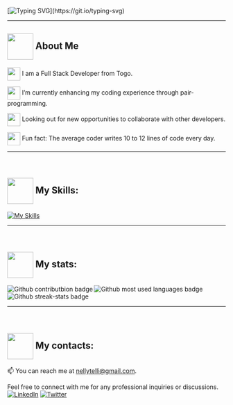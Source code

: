 [![Typing SVG](https://readme-typing-svg.demolab.com?font=Fira+Code&pause=1000&color=000000&width=435&lines=Hello+There!;I+am+Nelly+Telli.;I+am+a+Full-Stack+Developer.)](https://git.io/typing-svg) 

---

## <img align="center" src="https://media.giphy.com/media/v1.Y2lkPTc5MGI3NjExZmMxYWI2MzZiMmQxZWRhNzA0OWRhODk4OGU0OTZlODJjMGQwYTU0NCZjdD1z/paTz7UZbPfTZFRYnnB/giphy.gif" width="60"> About Me
<p><img align="center" src="https://media.giphy.com/media/v1.Y2lkPTc5MGI3NjExZmMxYWI2MzZiMmQxZWRhNzA0OWRhODk4OGU0OTZlODJjMGQwYTU0NCZjdD1z/UVG0BN8TOMKkPOJS6e/giphy.gif" width="30"> I am a Full Stack Developer from Togo.</p>
<p><img align="center" src="https://media.giphy.com/media/v1.Y2lkPTc5MGI3NjExZmMxYWI2MzZiMmQxZWRhNzA0OWRhODk4OGU0OTZlODJjMGQwYTU0NCZjdD1z/f7Yl50km2i3Mo3oSe6/giphy.gif" width="30"> I’m currently enhancing my coding experience through pair-programming.</p>
<p><img align="center" src="https://media.giphy.com/media/v1.Y2lkPTc5MGI3NjExZmMxYWI2MzZiMmQxZWRhNzA0OWRhODk4OGU0OTZlODJjMGQwYTU0NCZjdD1z/FkdU6Or6txxpPdOsL8/giphy.gif" width="30"> Looking out for new opportunities to collaborate with other developers.</p>
<p><img align="center" src="https://media.giphy.com/media/v1.Y2lkPTc5MGI3NjExZmMxYWI2MzZiMmQxZWRhNzA0OWRhODk4OGU0OTZlODJjMGQwYTU0NCZjdD1z/uproGa8t6xLAeyebCr/giphy.gif" width="30"> Fun fact: The average coder writes 10 to 12 lines of code every day.</p>

---
<br>

## <img align="center" src="https://media.giphy.com/media/v1.Y2lkPTc5MGI3NjExZmMxYWI2MzZiMmQxZWRhNzA0OWRhODk4OGU0OTZlODJjMGQwYTU0NCZjdD1z/VDdh2wgmzsXAc7FCd7/giphy.gif" width="60"> My Skills:


[![My Skills](https://skillicons.dev/icons?i=html,css,sass,bootstrap,javascript,ruby,rails,webpack,mysql,ps,&perline=15)](https://skillicons.dev)

---
<br>

## <img align="center" src="https://media.giphy.com/media/v1.Y2lkPTc5MGI3NjExZmMxYWI2MzZiMmQxZWRhNzA0OWRhODk4OGU0OTZlODJjMGQwYTU0NCZjdD1z/RVWSqOsgDAq0W3051o/giphy.gif" width="60"> My stats: <br>
<img align="left" src="https://github-readme-stats.vercel.app/api?username=lily4178993&theme=react&hide_border=true&include_all_commits=false&count_private=true" alt="Github contributbion badge" width="auto">
<img align="left" src="https://github-readme-stats.vercel.app/api/top-langs/?username=lily4178993&theme=react&hide_border=true&include_all_commits=false&count_private=true&layout=compact" alt="Github most used languages badge" width="auto">
<img align="none" src="https://github-readme-streak-stats.herokuapp.com/?user=lily4178993&theme=react&hide_border=true" alt="Github streak-stats badge" width="auto">

---
<br>

## <img align="center" src="https://media.giphy.com/media/v1.Y2lkPTc5MGI3NjExZmMxYWI2MzZiMmQxZWRhNzA0OWRhODk4OGU0OTZlODJjMGQwYTU0NCZjdD1z/eJI3szMKzUWbaALqcn/giphy.gif" width="60"> My contacts: <br>
📫 You can reach me at nellytelli@gmail.com.

Feel free to connect with me for any professional inquiries or discussions.
[![LinkedIn](https://img.shields.io/badge/LinkedIn-%230077B5.svg?logo=linkedin&logoColor=white)](https://www.linkedin.com/in/nelly-t-330414266/)
[![Twitter](https://img.shields.io/badge/Twitter-%231DA1F2.svg?logo=Twitter&logoColor=white)](https://twitter.com/@nelly_telli) 

